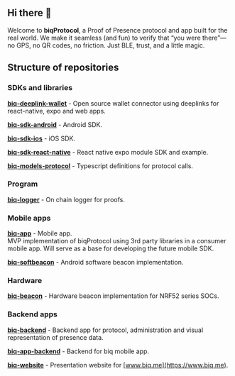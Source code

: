 ## Hi there 👋

Welcome to **biqProtocol**, a Proof of Presence protocol and app built for the real world.
We make it seamless (and fun) to verify that “you were there”—no GPS, no QR codes, no friction.
Just BLE, trust, and a little magic.

## Structure of repositories

### SDKs and libraries

**[biq-deeplink-wallet](https://github.com/biqProtocol/biq-deeplink-wallet)** - Open source wallet connector using deeplinks for react-native, expo and web apps.

**[biq-sdk-android](https://github.com/biqProtocol/biq-sdk-android)** - Android SDK.

**[biq-sdk-ios](https://github.com/biqProtocol/biq-sdk-ios)** - iOS SDK.

**[biq-sdk-react-native](https://github.com/biqProtocol/biq-sdk-react-native)** - React native expo module SDK and example.

**[biq-models-protocol](https://github.com/biqProtocol/biq-models-protocol)** - Typescript definitions for protocol calls.

### Program

**[biq-logger](https://github.com/biqProtocol/biq-logger)** - On chain logger for proofs.

### Mobile apps

**[biq-app](https://github.com/biqProtocol/biq-app)** - Mobile app.  
MVP implementation of biqProtocol using 3rd party libraries in a consumer mobile app. Will serve as a base for developing the future mobile SDK.

**[biq-softbeacon](https://github.com/biqProtocol/biq-softbeacon)** - Android software beacon implementation.

### Hardware

**[biq-beacon](https://github.com/biqProtocol/biq-beacon)** - Hardware beacon implementation for NRF52 series SOCs.

### Backend apps

**[biq-backend](https://github.com/biqProtocol/biq-backend)** - Backend app for protocol, administration and visual representation of presence data.

**[biq-app-backend](https://github.com/biqProtocol/biq-app-backend)** - Backend for biq mobile app.

**[biq-website](https://github.com/biqProtocol/biq-website)** - Presentation website for [www.biq.me](https://www.biq.me).
